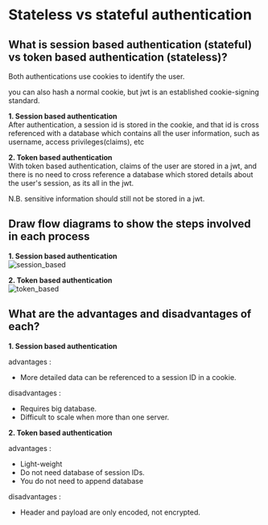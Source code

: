# Stateless vs stateful authentication

## What is session based authentication (stateful) vs token based authentication (stateless)?
Both authentications use cookies to identify the user.

you can also hash a normal cookie, but jwt is an established cookie-signing standard.

**1. Session based authentication**\
After authentication, a session id is stored in the cookie, and that id is cross referenced with a database which contains all the user information, such as username, access privileges(claims), etc


**2. Token based authentication**\
With token based authentication, claims of the user are stored in a jwt, and there is no need to cross reference a database which stored details about the user's session, as its all in the jwt.

N.B. sensitive information should still not be stored in a jwt.



## Draw flow diagrams to show the steps involved in each process

**1. Session based authentication**\
![session_based](https://i.imgur.com/cGa7eQn.png)


**2. Token based authentication**\
![token_based](https://i.imgur.com/OCD5AJB.png)




## What are the advantages and disadvantages of each?
**1. Session based authentication**

advantages : 
* More detailed data can be referenced to a session ID in a cookie.

disadvantages :
* Requires big database.
* Difficult to scale when more than one server.

**2. Token based authentication**

advantages :
* Light-weight
* Do not need database of session IDs.
* You do not need to append database 

disadvantages :
* Header and payload are only encoded, not encrypted.


